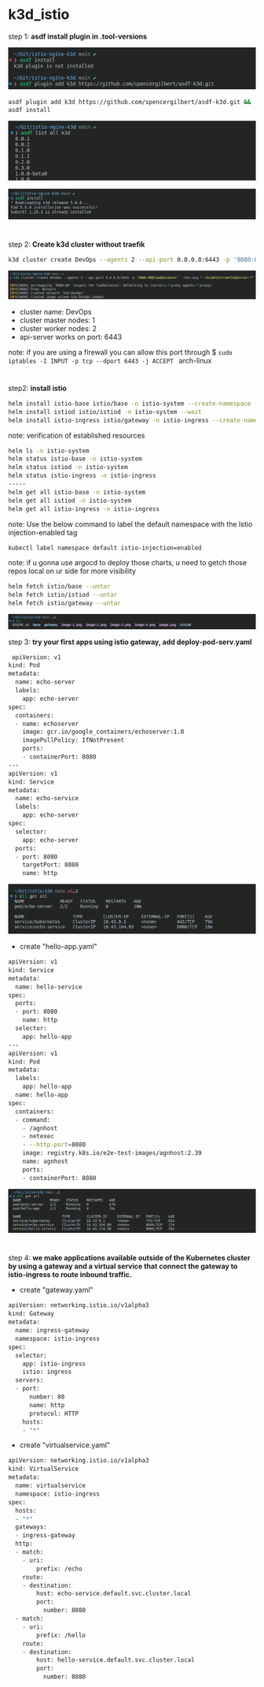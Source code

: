 # k3d_istio

step 1: **asdf install plugin in .tool-versions**

![alt text](image-3.png)

```zsh
asdf plugin add k3d https://github.com/spencergilbert/asdf-k3d.git &&
asdf install
```
![alt text](image-1.png)

![alt text](image-2.png)
#
step 2: **Create k3d cluster without traefik**

```zsh 
k3d cluster create DevOps --agents 2 --api-port 0.0.0.0:6443 -p '9080:80@loadbalancer' --k3s-arg "--disable=traefik@server:*"
```
![alt text](image-4.png)

* cluster name: DevOps
* cluster master nodes: 1
* cluster worker nodes: 2
* api-server works on port: 6443

note: if you are using a firewall you can allow this port through $ `sudo iptables -I INPUT -p tcp --dport 6443 -j ACCEPT
` arch-linux
#
step2: **install istio**

```zsh 
helm install istio-base istio/base -n istio-system --create-namespace --set defaultRevision=default
helm install istiod istio/istiod -n istio-system --wait
helm install istio-ingress istio/gateway -n istio-ingress --create-namespace --wait
```
note: verification of established resources
```zsh
helm ls -n istio-system
helm status istio-base -n istio-system
helm status istiod -n istio-system
helm status istio-ingress -n istio-ingress
-----
helm get all istio-base -n istio-system
helm get all istiod -n istio-system
helm get all istio-ingress -n istio-ingress
```
note: Use the below command to label the default namespace with the Istio injection-enabled tag
```zsh 
kubectl label namespace default istio-injection=enabled
```
note: if u gonna use argocd to deploy those charts, u need to getch those repos local on ur side for more visibility
```zsh 
helm fetch istio/base --untar
helm fetch istio/istiod --untar
helm fetch istio/gateway --untar 
```
![alt text](image-5.png)

step 3: **try your first apps using istio gateway, add deploy-pod-serv.yaml**

```zsh
 apiVersion: v1
kind: Pod
metadata:
  name: echo-server
  labels:
    app: echo-server
spec:
  containers:
  - name: echoserver
    image: gcr.io/google_containers/echoserver:1.0
    imagePullPolicy: IfNotPresent
    ports:
    - containerPort: 8080
---
apiVersion: v1
kind: Service
metadata:
  name: echo-service
  labels:
    app: echo-server
spec:
  selector:
    app: echo-server
  ports:
  - port: 8080
    targetPort: 8080
    name: http
```
![alt text](image-6.png)

* create "hello-app.yaml"

```zsh 
apiVersion: v1
kind: Service
metadata:
  name: hello-service
spec:
  ports:
  - port: 8080
    name: http
  selector:
    app: hello-app
---
apiVersion: v1
kind: Pod
metadata:
  labels:
    app: hello-app
  name: hello-app
spec:
  containers:
  - command:
    - /agnhost
    - netexec
    - --http-port=8080
    image: registry.k8s.io/e2e-test-images/agnhost:2.39
    name: agnhost
    ports:
    - containerPort: 8080
```

![alt text](image-7.png)
#
step 4: **we make applications available outside of the Kubernetes cluster by using a gateway and a virtual service that connect the gateway to istio-ingress to route inbound traffic.**

* create "gateway.yaml"

```zsh 
apiVersion: networking.istio.io/v1alpha3
kind: Gateway
metadata:
  name: ingress-gateway
  namespace: istio-ingress
spec:
  selector:
    app: istio-ingress
    istio: ingress
  servers:
  - port:
      number: 80
      name: http
      protocol: HTTP
    hosts:
    - "*"
```
* create "virtualservice.yaml"

```zsh 
apiVersion: networking.istio.io/v1alpha3
kind: VirtualService
metadata:
  name: virtualservice
  namespace: istio-ingress
spec:
  hosts:
  - "*"
  gateways:
  - ingress-gateway
  http:
  - match:
    - uri:
        prefix: /echo
    route:
    - destination:
        host: echo-service.default.svc.cluster.local
        port:
          number: 8080
  - match:
    - uri:
        prefix: /hello
    route:
    - destination:
        host: hello-service.default.svc.cluster.local
        port:
          number: 8080
```

